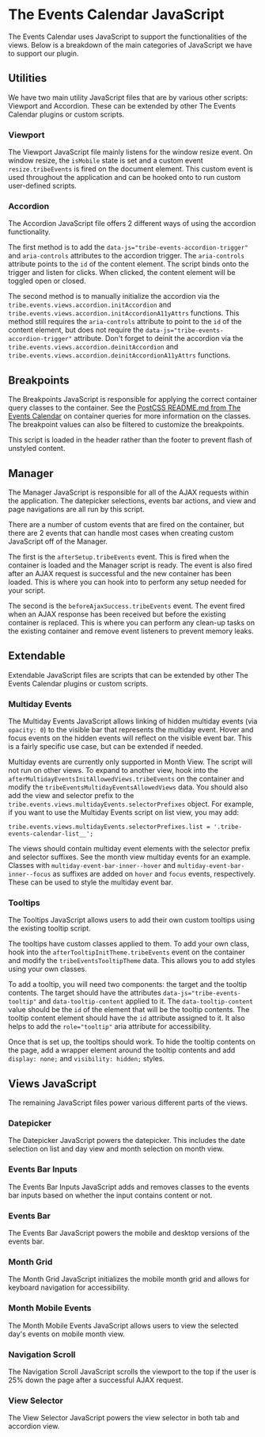 # The Events Calendar JavaScript

The Events Calendar uses JavaScript to support the functionalities of the views. Below is a breakdown of the main categories of JavaScript we have to support our plugin.

## Utilities

We have two main utility JavaScript files that are by various other scripts: Viewport and Accordion. These can be extended by other The Events Calendar plugins or custom scripts.

### Viewport

The Viewport JavaScript file mainly listens for the window resize event. On window resize, the `isMobile` state is set and a custom event `resize.tribeEvents` is fired on the document element. This custom event is used throughout the application and can be hooked onto to run custom user-defined scripts.

### Accordion

The Accordion JavaScript file offers 2 different ways of using the accordion functionality.

The first method is to add the `data-js="tribe-events-accordion-trigger"` and `aria-controls` attributes to the accordion trigger. The `aria-controls` attribute points to the `id` of the content element. The script binds onto the trigger and listen for clicks. When clicked, the content element will be toggled open or closed.

The second method is to manually initialize the accordion via the `tribe.events.views.accordion.initAccordion` and `tribe.events.views.accordion.initAccordionA11yAttrs` functions. This method still requires the `aria-controls` attribute to point to the `id` of the content element, but does not require the `data-js="tribe-events-accordion-trigger"` attribute. Don't forget to deinit the accordion via the `tribe.events.views.accordion.deinitAccordion` and `tribe.events.views.accordion.deinitAccordionA11yAttrs` functions.

## Breakpoints

The Breakpoints JavaScript is responsible for applying the correct container query classes to the container. See the [PostCSS README.md from The Events Calendar](https://github.com/the-events-calendar/the-events-calendar/blob/main/src/resources/postcss/README.md) on container queries for more information on the classes. The breakpoint values can also be filtered to customize the breakpoints.

This script is loaded in the header rather than the footer to prevent flash of unstyled content.

## Manager

The Manager JavaScript is responsible for all of the AJAX requests within the application. The datepicker selections, events bar actions, and view and page navigations are all run by this script.

There are a number of custom events that are fired on the container, but there are 2 events that can handle most cases when creating custom JavaScript off of the Manager.

The first is the `afterSetup.tribeEvents` event. This is fired when the container is loaded and the Manager script is ready. The event is also fired after an AJAX request is successful and the new container has been loaded. This is where you can hook into to perform any setup needed for your script.

The second is the `beforeAjaxSuccess.tribeEvents` event. The event fired when an AJAX response has been received but before the existing container is replaced. This is where you can perform any clean-up tasks on the existing container and remove event listeners to prevent memory leaks.

## Extendable

Extendable JavaScript files are scripts that can be extended by other The Events Calendar plugins or custom scripts.

### Multiday Events

The Multiday Events JavaScript allows linking of hidden multiday events (via `opacity: 0`) to the visible bar that represents the multiday event. Hover and focus events on the hidden events will reflect on the visible event bar. This is a fairly specific use case, but can be extended if needed.

Multiday events are currently only supported in Month View. The script will not run on other views. To expand to another view, hook into the `afterMultidayEventsInitAllowedViews.tribeEvents` on the container and modify the `tribeEventsMultidayEventsAllowedViews` data. You should also add the view and selector prefix to the `tribe.events.views.multidayEvents.selectorPrefixes` object. For example, if you want to use the Multiday Events script on list view, you may add:

```
tribe.events.views.multidayEvents.selectorPrefixes.list = '.tribe-events-calendar-list__';
```

The views should contain multiday event elements with the selector prefix and selector suffixes. See the month view multiday events for an example. Classes with `multiday-event-bar-inner--hover` and `multiday-event-bar-inner--focus` as suffixes are added on `hover` and `focus` events, respectively. These can be used to style the multiday event bar.

### Tooltips

The Tooltips JavaScript allows users to add their own custom tooltips using the existing tooltip script.

The tooltips have custom classes applied to them. To add your own class, hook into the `afterTooltipInitTheme.tribeEvents` event on the container and modify the `tribeEventsTooltipTheme` data. This allows you to add styles using your own classes.

To add a tooltip, you will need two components: the target and the tooltip contents. The target should have the attributes `data-js="tribe-events-tooltip"` and `data-tooltip-content` applied to it. The `data-tooltip-content` value should be the `id` of the element that will be the tooltip contents. The tooltip content element should have the `id` attribute assigned to it. It also helps to add the `role="tooltip"` aria attribute for accessibility.

Once that is set up, the tooltips should work. To hide the tooltip contents on the page, add a wrapper element around the tooltip contents and add `display: none;` and `visibility: hidden;` styles.

## Views JavaScript

The remaining JavaScript files power various different parts of the views.

### Datepicker

The Datepicker JavaScript powers the datepicker. This includes the date selection on list and day view and month selection on month view.

### Events Bar Inputs

The Events Bar Inputs JavaScript adds and removes classes to the events bar inputs based on whether the input contains content or not.

### Events Bar

The Events Bar JavaScript powers the mobile and desktop versions of the events bar.

### Month Grid

The Month Grid JavaScript initializes the mobile month grid and allows for keyboard navigation for accessibility.

### Month Mobile Events

The Month Mobile Events JavaScript allows users to view the selected day's events on mobile month view.

### Navigation Scroll

The Navigation Scroll JavaScript scrolls the viewport to the top if the user is 25% down the page after a successful AJAX request.

### View Selector

The View Selector JavaScript powers the view selector in both tab and accordion view.
